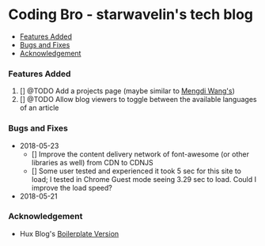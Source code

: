 # Coding Bro - starwavelin's tech blog

- [Features Added](#features-added)
- [Bugs and Fixes](#bugs-and-fixes)
- [Acknowledgement](#acknowledgement)

### Features Added
1. [] @TODO Add a projects page (maybe similar to [Mengdi Wang's](https://www.iammengdiwang.com/project.html))
2. [] @TODO Allow blog viewers to toggle between the available languages of an article


### Bugs and Fixes
- 2018-05-23
  - [] Improve the content delivery network of font-awesome (or other libraries as well) from CDN to CDNJS
  - [] Some user tested and experienced it took 5 sec for this site to load; I tested in Chrome Guest mode seeing 3.29 sec to load. Could I improve the load speed?
- 2018-05-21  

### Acknowledgement
- Hux Blog's [Boilerplate Version](https://github.com/Huxpro/huxblog-boilerplate)
